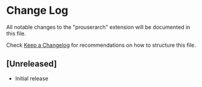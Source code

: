 # Change Log

All notable changes to the "prouserarch" extension will be documented in this file.

Check [Keep a Changelog](http://keepachangelog.com/) for recommendations on how to structure this file.

## [Unreleased]

- Initial release